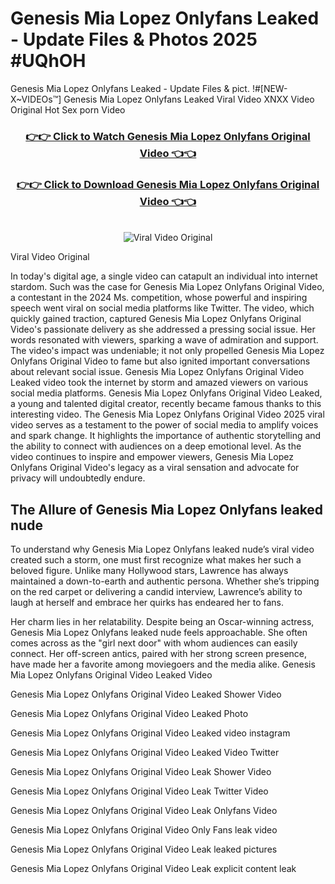 # Genesis Mia Lopez Onlyfans Leaked - Update Files & Photos 2025 #UQhOH

Genesis Mia Lopez Onlyfans Leaked - Update Files & pict. !#[NEW-X~VIDEOs™] Genesis Mia Lopez Onlyfans Leaked Viral Video XNXX Video Original Hot Sex porn Video
<br>
<div align="center">
<h3><a href="https://links2leaks.com?utm_source=genesismialopez&utm_medium=gitlong" rel="nofollow">👉👉 Click to Watch Genesis Mia Lopez Onlyfans Original Video 👈👈</a></h3>
<h3><a href="https://links2leaks.com?utm_source=genesismialopez&utm_medium=gitlong" rel="nofollow">👉👉 Click to Download Genesis Mia Lopez Onlyfans Original Video 👈👈</a></h3>
<br>
<a href="https://links2leaks.com?utm_source=genesismialopez&utm_medium=gitlong" rel="nofollow"><img src="https://i.ibb.co/Gkj2r4b/banner.png" alt="Viral Video Original" style="max-width: 100%; display: inline-block;" data-target="animated-image.originalImage"></a>
</div>

Viral Video Original

In today's digital age, a single video can catapult an individual into internet stardom. Such was the case for Genesis Mia Lopez Onlyfans Original Video, a contestant in the 2024 Ms. competition, whose powerful and inspiring speech went viral on social media platforms like Twitter.
The video, which quickly gained traction, captured Genesis Mia Lopez Onlyfans Original Video's passionate delivery as she addressed a pressing social issue. Her words resonated with viewers, sparking a wave of admiration and support. The video's impact was undeniable; it not only propelled Genesis Mia Lopez Onlyfans Original Video to fame but also ignited important conversations about relevant social issue.
Genesis Mia Lopez Onlyfans Original Video Leaked video took the internet by storm and amazed viewers on various social media platforms. Genesis Mia Lopez Onlyfans Original Video Leaked, a young and talented digital creator, recently became famous thanks to this interesting video.
The Genesis Mia Lopez Onlyfans Original Video 2025 viral video serves as a testament to the power of social media to amplify voices and spark change. It highlights the importance of authentic storytelling and the ability to connect with audiences on a deep emotional level. As the video continues to inspire and empower viewers, Genesis Mia Lopez Onlyfans Original Video's legacy as a viral sensation and advocate for privacy will undoubtedly endure.

<h2>The Allure of Genesis Mia Lopez Onlyfans leaked nude</h2>


To understand why Genesis Mia Lopez Onlyfans leaked nude’s viral video created such a storm, one must first recognize what makes her such a beloved figure. Unlike many Hollywood stars, Lawrence has always maintained a down-to-earth and authentic persona. Whether she’s tripping on the red carpet or delivering a candid interview, Lawrence’s ability to laugh at herself and embrace her quirks has endeared her to fans.

Her charm lies in her relatability. Despite being an Oscar-winning actress, Genesis Mia Lopez Onlyfans leaked nude feels approachable. She often comes across as the "girl next door" with whom audiences can easily connect. Her off-screen antics, paired with her strong screen presence, have made her a favorite among moviegoers and the media alike.
Genesis Mia Lopez Onlyfans Original Video Leaked Video

Genesis Mia Lopez Onlyfans Original Video Leaked Shower Video

Genesis Mia Lopez Onlyfans Original Video Leaked Photo

Genesis Mia Lopez Onlyfans Original Video Leaked video instagram

Genesis Mia Lopez Onlyfans Original Video Leaked Video Twitter

Genesis Mia Lopez Onlyfans Original Video Leak Shower Video

Genesis Mia Lopez Onlyfans Original Video Leak Twitter Video

Genesis Mia Lopez Onlyfans Original Video Leak Onlyfans Video

Genesis Mia Lopez Onlyfans Original Video Only Fans leak video

Genesis Mia Lopez Onlyfans Original Video Leak leaked pictures

Genesis Mia Lopez Onlyfans Original Video Leak explicit content leak